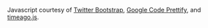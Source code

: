 Javascript courtesy of [Twitter Bootstrap][], [Google Code Prettify][], and
[timeago.js][timeago].

[Twitter Bootstrap]: http://twitter.github.com/bootstrap/ "Twitter Bootstrap"
[Google Code Prettify]: http://code.google.com/p/google-code-prettify "Google Code Prettify"
[timeago]: http://timeago.yarp.com/ "timeago.js"
